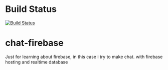 # Build Status
[![Build Status](https://www.travis-ci.com/rwaddin/chat-firebase.svg?branch=main)](https://www.travis-ci.com/rwaddin/chat-firebase)

# chat-firebase
Just for learning about firebase, in this case i try to make chat. with firebase hosting and realtime database
